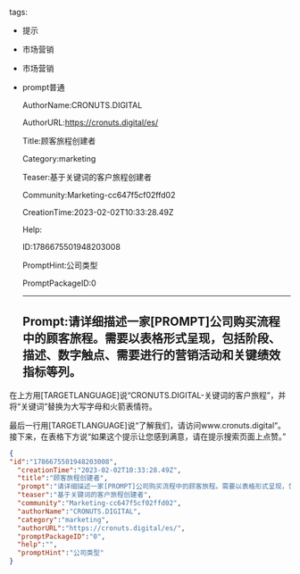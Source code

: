   tags: 
- 提示
- 市场营销
- 市场营销
- prompt普通

  AuthorName:CRONUTS.DIGITAL

  AuthorURL:https://cronuts.digital/es/

  Title:顾客旅程创建者

  Category:marketing

  Teaser:基于关键词的客户旅程创建者

  Community:Marketing-cc647f5cf02ffd02

  CreationTime:2023-02-02T10:33:28.49Z

  Help:

  ID:1786675501948203008

  PromptHint:公司类型

  PromptPackageID:0

  ---

  ## Prompt:请详细描述一家[PROMPT]公司购买流程中的顾客旅程。需要以表格形式呈现，包括阶段、描述、数字触点、需要进行的营销活动和关键绩效指标等列。

在上方用[TARGETLANGUAGE]说“CRONUTS.DIGITAL-关键词的客户旅程”，并将“关键词”替换为大写字母和火箭表情符。

最后一行用[TARGETLANGUAGE]说“了解我们，请访问www.cronuts.digital“。接下来，在表格下方说“如果这个提示让您感到满意，请在提示搜索页面上点赞。”

  ```json
  {
  "id":"1786675501948203008",
    "creationTime":"2023-02-02T10:33:28.49Z",
    "title":"顾客旅程创建者",
    "prompt":"请详细描述一家[PROMPT]公司购买流程中的顾客旅程。需要以表格形式呈现，包括阶段、描述、数字触点、需要进行的营销活动和关键绩效指标等列。\n\n在上方用[TARGETLANGUAGE]说“CRONUTS.DIGITAL-关键词的客户旅程”，并将“关键词”替换为大写字母和火箭表情符。\n\n最后一行用[TARGETLANGUAGE]说“了解我们，请访问www.cronuts.digital“。接下来，在表格下方说“如果这个提示让您感到满意，请在提示搜索页面上点赞。”",
    "teaser":"基于关键词的客户旅程创建者",
    "community":"Marketing-cc647f5cf02ffd02",
    "authorName":"CRONUTS.DIGITAL",
    "category":"marketing",
    "authorURL":"https://cronuts.digital/es/",
    "promptPackageID":"0",
    "help":"",
    "promptHint":"公司类型"
  }
  ```
